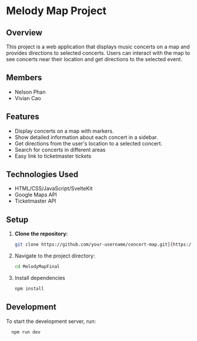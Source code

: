 # Melody Map Project

## Overview

This project is a web application that displays music concerts on a map and provides directions to selected concerts. Users can interact with the map to see concerts near their location and get directions to the selected event.

## Members

- Nelson Phan
- Vivian Cao

## Features

- Display concerts on a map with markers.
- Show detailed information about each concert in a sidebar.
- Get directions from the user's location to a selected concert.
- Search for concerts in different areas
- Easy link to ticketmaster tickets

## Technologies Used

- HTML/CSS/JavaScript/SvelteKit
- Google Maps API
- Ticketmaster API

## Setup

1. **Clone the repository:**
   ```bash
   git clone https://github.com/your-username/concert-map.git](https://github.com/Phannelson/MelodyMap.git
   
2. Navigate to the project directory:
   ```bash
   cd MelodyMapFinal
   
4. Install dependencies
     ```bash
    npm install

## Development
To start the development server, run:
  ```bash
    npm run dev

